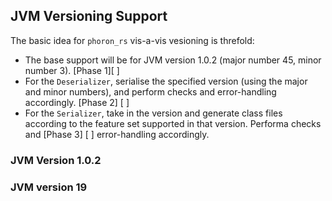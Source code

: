 ## JVM Versioning Support

The basic idea for `phoron_rs` vis-a-vis vesioning is threfold:

  - The base support will be for JVM version 1.0.2 (major number 45, minor number 3). [Phase 1][ ]
  - For the `Deserializer`, serialise the specified version (using the major and minor numbers), and perform checks and error-handling accordingly. [Phase 2] [ ]
  - For the `Serializer`, take in the version and generate class files according to the feature set supported in that version. Performa checks and  [Phase 3] [ ]
  error-handling accordingly.

### JVM Version 1.0.2

### JVM version 19

